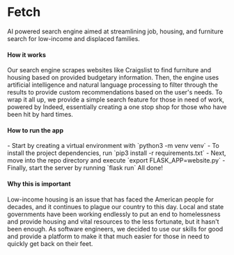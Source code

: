 <h1>Fetch</h1>
AI powered search engine aimed at streamlining job, housing, and furniture search for low-income and displaced families.
<br>

<h4>How it works</h4>
Our search engine scrapes websites like Craigslist to find furniture and housing based on provided budgetary information. Then, the engine uses artificial intelligence and natural language processing to filter through the results to provide custom recommendations based on the user's needs. To wrap it all up, we provide a simple search feature for those in need of work, powered by Indeed, essentially creating a one stop shop for those who have been hit by hard times.
<br>

<h4>How to run the app</h4>
- Start by creating a virtual environment with `python3 -m venv venv`
- To install the project dependencies, run `pip3 install -r requirements.txt`
- Next, move into the repo directory and execute `export FLASK_APP=website.py`
- Finally, start the server by running `flask run`
All done!
<br>

<h4>Why this is important</h4>
Low-income housing is an issue that has faced the American people for decades, and it continues to plague our country to this day. Local and state governments have been working endlessly to put an end to homelessness and provide housing and vital resources to the less fortunate, but it hasn't been enough. As software engineers, we decided to use our skills for good and provide a platform to make it that much easier for those in need to quickly get back on their feet. 
